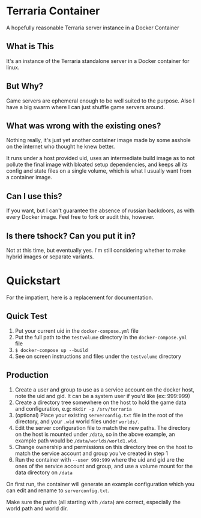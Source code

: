 Terraria Container
==================

A hopefully reasonable Terraria server instance in a Docker Container

What is This
------------

It's an instance of the Terraria standalone server in a Docker container for
linux.

But Why?
--------

Game servers are ephemeral enough to be well suited to the purpose.
Also I have a big swarm where I can just shuffle game servers around.

What was wrong with the existing ones?
--------------------------------------

Nothing really, it's just yet another container image made by some asshole
on the internet who thought he knew better.

It runs under a host provided uid, uses an intermediate build image as to not
pollute the final image with bloated setup dependencies, and keeps all its
config and state files on a single volume, which is what I usually want
from a container image.

Can I use this?
---------------

If you want, but I can't guarantee the absence of russian backdoors, as
with every Docker image. Feel free to fork or audit this, however.

Is there tshock? Can you put it in?
-----------------------------------

Not at this time, but eventually yes. I'm still considering whether to make
hybrid images or separate variants.

Quickstart
==========

For the impatient, here is a replacement for documentation.

Quick Test
----------

1. Put your current uid in the `docker-compose.yml` file
2. Put the full path to the `testvolume` directory in the `docker-compose.yml` file
3. `$ docker-compose up --build`
4. See on screen instructions and files under the `testvolume` directory


Production
----------

1. Create a user and group to use as a service account on the docker host, note the uid and gid. It can be a system user if you'd like (ex: 999:999)
2. Create a directory tree somewhere on the host to hold the game data and configuration, e.g: `mkdir -p /srv/terraria`
3. (optional) Place your existing `serverconfig.txt` file in the root of the directory, and your `.wld` world files under `worlds/`.
4. Edit the server configuration file to match the new paths. The directory on the host is mounted under `/data`, so in the above example, an example path would be `/data/worlds/world1.wld`.
5. Change ownership and permissions on this directory tree on the host to match the service account and group you've created in step 1
6. Run the container with `--user 999:999` where the uid and gid are the ones of the service account and group, and use a volume mount for the data directory on `/data`

On first run, the container will generate an example configuration which you can edit and rename to `serverconfig.txt`.

Make sure the paths (all starting with `/data`) are correct, especially the world path and world dir.
